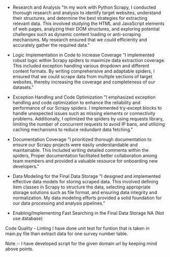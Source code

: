 

* Research and Analysis
"In my work with Python Scrapy, I conducted thorough research and analysis to identify target websites, understand their structures,
and determine the best strategies for extracting relevant data. This involved studying the HTML and JavaScript elements of web pages,
analyzing their DOM structures, and exploring potential challenges such as dynamic content loading or anti-scraping mechanisms.
My research ensured that we could efficiently and accurately gather the required data."


* Logic Implementation in Code to Increase Coverage
"I implemented robust logic within Scrapy spiders to maximize data extraction coverage. This included exception handling various dropdown
and different content formats. By writing comprehensive and adaptable spiders, I ensured that we could scrape data from multiple sections
of target websites, thereby increasing the coverage and completeness of our datasets."

* Exception Handling and Code Optimization
"I emphasized exception handling and code optimization to enhance the reliability and performance of our Scrapy spiders. I implemented
try-except blocks to handle unexpected issues such as missing elements or connectivity problems. Additionally, I optimized the spiders
by using requests library, limiting the number of concurrent requests to avoid IP bans, and utilizing caching mechanisms to reduce
redundant data fetching."


* Documentation Coverage
"I prioritized thorough documentation to ensure our Scrapy projects were easily understandable and maintainable. This included writing
detailed comments within the spiders, Proper documentation facilitated better collaboration among team members and provided a
valuable resource for onboarding new developers."


* Data Modeling for the Final Data Storage
"I designed and implemented effective data models for storing scraped data. This involved defining item classes in Scrapy to structure
the data, selecting appropriate storage solutions such as file format, and ensuring data integrity and normalization. My
data modeling efforts provided a solid foundation for our data processing and analysis pipelines."


* Enabling/Implementing Fast Searching in the Final Data Storage
NA (Not use database)


Code Quality - Linting
I have done unit test for funtion that is taken in main.py file than extract data for one survey number table.


Note :- I have developed script for the given domain url by keeping mind above points.













